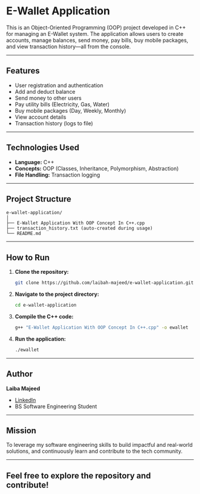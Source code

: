# E-Wallet Application 

This is an Object-Oriented Programming (OOP) project developed in C++ for managing an E-Wallet system. The application allows users to create accounts, manage balances, send money, pay bills, buy mobile packages, and view transaction history—all from the console.

---

## Features

- User registration and authentication
- Add and deduct balance
- Send money to other users
- Pay utility bills (Electricity, Gas, Water)
- Buy mobile packages (Day, Weekly, Monthly)
- View account details
- Transaction history (logs to file)

---

## Technologies Used

- **Language:** C++
- **Concepts:** OOP (Classes, Inheritance, Polymorphism, Abstraction)
- **File Handling:** Transaction logging

---

## Project Structure

```
e-wallet-application/
│
├── E-Wallet Application With OOP Concept In C++.cpp
├── transaction_history.txt (auto-created during usage)
└── README.md
```

---

## How to Run

1. **Clone the repository:**
   ```bash
   git clone https://github.com/laibah-majeed/e-wallet-application.git
   ```
2. **Navigate to the project directory:**
   ```bash
   cd e-wallet-application
   ```
3. **Compile the C++ code:**
   ```bash
   g++ "E-Wallet Application With OOP Concept In C++.cpp" -o ewallet
   ```
4. **Run the application:**
   ```bash
   ./ewallet
   ```

---

## Author

**Laiba Majeed**  
- [LinkedIn](https://www.linkedin.com/in/laibah-majeed/)  
- BS Software Engineering Student

---

## Mission

To leverage my software engineering skills to build impactful and real-world solutions, and continuously learn and contribute to the tech community.

---

## Feel free to explore the repository and contribute!
